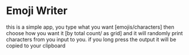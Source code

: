 # Emoji Writer

this is a simple app, you type what you want [emojis/characters] then choose
how you want it [by total count/ as grid] and it will randomly print
characters from you input to you. if you long press the output it will
be copied to your clipboard


